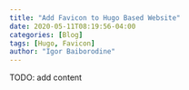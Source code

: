 ```yaml
---
title: "Add Favicon to Hugo Based Website"
date: 2020-05-11T08:19:56-04:00
categories: [Blog]
tags: [Hugo, Favicon]
author: "Igor Baiborodine"
---
```


TODO: add content

